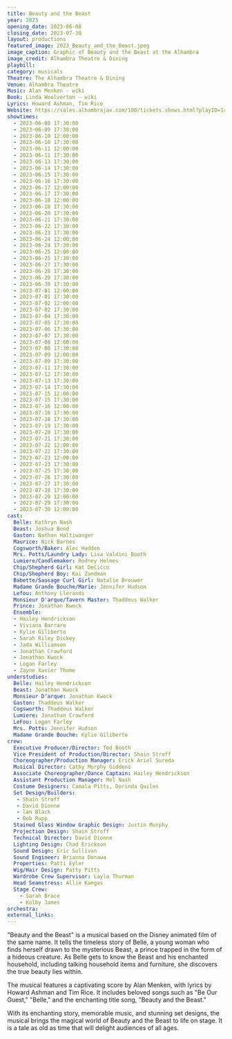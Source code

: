 ```yaml
---
title: Beauty and the Beast
year: 2023
opening_date: 2023-06-08
closing_date: 2023-07-30
layout: productions
featured_image: 2023_Beauty_and_the_Beast.jpeg
image_caption: Graphic of Beauty and the Beast at the Alhambra
image_credit: Alhambra Theatre & Dining
playbill: 
category: musicals
Theatre: The Alhambra Theatre & Dining
Venue: Alhambra Theatre
Music: Alan Menken - wiki
Book: Linda Woolverton - wiki
Lyrics: Howard Ashman, Tim Rice
Website: https://sales.alhambrajax.com/100/tickets.shows.html?playID=1427&code=jaxplays
showtimes:
  - 2023-06-08 17:30:00
  - 2023-06-09 17:30:00
  - 2023-06-10 12:00:00
  - 2023-06-10 17:30:00
  - 2023-06-11 12:00:00
  - 2023-06-11 17:30:00
  - 2023-06-13 17:30:00
  - 2023-06-14 17:30:00
  - 2023-06-15 17:30:00
  - 2023-06-16 17:30:00
  - 2023-06-17 12:00:00
  - 2023-06-17 17:30:00
  - 2023-06-18 12:00:00
  - 2023-06-18 17:30:00
  - 2023-06-20 17:30:00
  - 2023-06-21 17:30:00
  - 2023-06-22 17:30:00
  - 2023-06-23 17:30:00
  - 2023-06-24 12:00:00
  - 2023-06-24 17:30:00
  - 2023-06-25 12:00:00
  - 2023-06-25 17:30:00
  - 2023-06-27 17:30:00
  - 2023-06-28 17:30:00
  - 2023-06-29 17:30:00
  - 2023-06-30 17:30:00
  - 2023-07-01 12:00:00
  - 2023-07-01 17:30:00
  - 2023-07-02 12:00:00
  - 2023-07-02 17:30:00
  - 2023-07-04 17:30:00
  - 2023-07-05 17:30:00
  - 2023-07-06 17:30:00
  - 2023-07-07 17:30:00
  - 2023-07-08 12:00:00
  - 2023-07-08 17:30:00
  - 2023-07-09 12:00:00
  - 2023-07-09 17:30:00
  - 2023-07-11 17:30:00
  - 2023-07-12 17:30:00
  - 2023-07-13 17:30:00
  - 2023-07-14 17:30:00
  - 2023-07-15 12:00:00
  - 2023-07-15 17:30:00
  - 2023-07-16 12:00:00
  - 2023-07-16 17:30:00
  - 2023-07-18 17:30:00
  - 2023-07-19 17:30:00
  - 2023-07-20 17:30:00
  - 2023-07-21 17:30:00
  - 2023-07-22 12:00:00
  - 2023-07-22 17:30:00
  - 2023-07-23 12:00:00
  - 2023-07-23 17:30:00
  - 2023-07-25 17:30:00
  - 2023-07-26 17:30:00
  - 2023-07-27 17:30:00
  - 2023-07-28 17:30:00
  - 2023-07-29 12:00:00
  - 2023-07-29 17:30:00
  - 2023-07-30 12:00:00
cast:
  Belle: Kathryn Nash
  Beast: Joshua Bond
  Gaston: Nathan Haltiwanger
  Maurice: Nick Barnes
  Cogsworth/Baker: Alec Hadden
  Mrs. Potts/Laundry Lady: Lisa Valdini Booth
  Lumiere/Candlemaker: Rodney Holmes
  Chip/Shepherd Girl: Kat DeCicco
  Chip/Shepherd Boy: Kai Zandman
  Babette/Sausage Curl Girl: Natalie Brouwer
  Madame Grande Bouche/Marie: Jennifer Hudson
  Lefou: Anthony Llerandi
  Monsieur D'arque/Tavern Master: Thaddeus Walker
  Prince: Jonathan Kwock
  Ensemble:
  - Hailey Hendrickson
  - Viviana Barraro
  - Kylie Giliberto
  - Sarah Riley Dickey
  - Jada Williamson
  - Jonathan Crawford
  - Jonathan Kwock
  - Logan Farley
  - Zayne Xavier Thome
understudies:
  Belle: Hailey Hendrickson
  Beast: Jonathan Kwock
  Monsieur D'arque: Jonathan Kwock
  Gaston: Thaddeus Walker
  Cogsworth: Thaddeus Walker
  Lumiere: Jonathan Crawford
  LeFou: Logan Farley
  Mrs. Potts: Jennifer Hudson
  Madame Grande Bouche: Kylie Giliberto
crew:
  Executive Producer/Director: Tod Booth
  Vice President of Production/Director: Shain Stroff
  Choreographer/Production Manager: Erick Ariel Sureda
  Musical Director: Cathy Murphy Giddens
  Associate Choreographer/Dance Captain: Hailey Hendrickson
  Assistant Production Manager: Mel Nash
  Costume Designers: Camala Pitts, Dorinda Quiles
  Set Design/Builders: 
   - Shain Stroff
   - David Dionne
   - lan Black
   - Bob Rupp
  Stained Glass Window Graphic Design: Justin Murphy
  Projection Design: Shain Stroff
  Technical Director: David Dionne
  Lighting Design: Chad Erickson
  Sound Design: Eric Sullivan
  Sound Engineer: Brianna Donawa
  Properties: Patti Eyler
  Wig/Hair Design: Patty Pitts
  Wardrobe Crew Supervisor: Layla Thurman
  Head Seamstress: Allie Kangas
  Stage Crew: 
    - Sarah Brace
    - Kolby James
orchestra:
external_links:
---
```

"Beauty and the Beast" is a musical based on the Disney animated film of the same name. It tells the timeless story of Belle, a young woman who finds herself drawn to the mysterious Beast, a prince trapped in the form of a hideous creature. As Belle gets to know the Beast and his enchanted household, including talking household items and furniture, she discovers the true beauty lies within.

The musical features a captivating score by Alan Menken, with lyrics by Howard Ashman and Tim Rice. It includes beloved songs such as "Be Our Guest," "Belle," and the enchanting title song, "Beauty and the Beast."

With its enchanting story, memorable music, and stunning set designs, the musical brings the magical world of Beauty and the Beast to life on stage. It is a tale as old as time that will delight audiences of all ages.